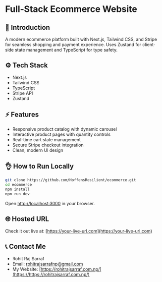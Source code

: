 
# Full‑Stack Ecommerce Website

## 🚀 Introduction

A modern ecommerce platform built with Next.js, Tailwind CSS, and Stripe for seamless shopping and payment experience. Uses Zustand for client-side state management and TypeScript for type safety.

## ⚙️ Tech Stack

- Next.js 
- Tailwind CSS  
- TypeScript  
- Stripe API  
- Zustand  

## ⚡️ Features

- Responsive product catalog with dynamic carousel  
- Interactive product pages with quantity controls  
- Real-time cart state management  
- Secure Stripe checkout integration  
- Clean, modern UI design  

## 👌 How to Run Locally

```bash
git clone https://github.com/HoffensResilient/ecommerce.git
cd ecommerce
npm install
npm run dev
````

Open [http://localhost:3000](http://localhost:3000) in your browser.

## 🌐 Hosted URL

Check it out live at: [https://your-live-url.com](https://your-live-url.com)

## 📞 Contact Me

* Rohit Raj Sarraf
* Email: [rohitrajsarrafnp@gmail.com](mailto:rohitrajsarrafnp@gmail.com)
* My Website: [https://rohitrajsarraf.com.np/](https://https://rohitrajsarraf.com.np/)

